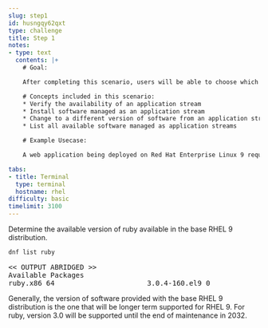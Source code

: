 ```yaml
---
slug: step1
id: husngqy62qxt
type: challenge
title: Step 1
notes:
- type: text
  contents: |+
    # Goal:

    After completing this scenario, users will be able to choose which version of a software package is enabled on a system from an application stream.

    # Concepts included in this scenario:
    * Verify the availability of an application stream
    * Install software managed as an application stream
    * Change to a different version of software from an application stream
    * List all available software managed as application streams

    # Example Usecase:

    A web application being deployed on Red Hat Enterprise Linux 9 requires ruby version 3.0.  Later, the application is updated and requires ruby version 3.1 be available on the machine.

tabs:
- title: Terminal
  type: terminal
  hostname: rhel
difficulty: basic
timelimit: 3100
---
```

Determine the available version of ruby available in the base RHEL 9 distribution.

```bash
dnf list ruby
```

<pre class=file>
<< OUTPUT ABRIDGED >>
Available Packages
ruby.x86_64                      3.0.4-160.el9_0                      rhel-9-for-x86_64-appstream-rpms
</pre>

Generally, the version of software provided with the base RHEL 9 distribution is the one that will be longer term supported for RHEL 9. For ruby, version 3.0 will be supported until the end of maintenance in 2032.

